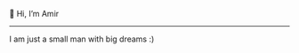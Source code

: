 👋 Hi, I’m Amir <hr />
 I am just a small man with big dreams :)
<!---
rima1881/rima1881 is a ✨ special ✨ repository because its `README.md` (this file) appears on your GitHub profile.
You can click the Preview link to take a look at your changes.
--->
